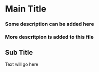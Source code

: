 # Main Title

### Some description can be added here

### More descritpion is added to this file

## Sub Title

Text will go here
